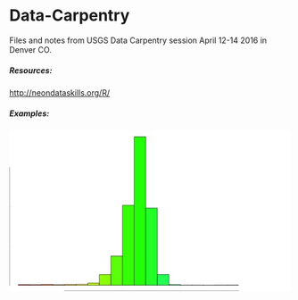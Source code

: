 # Data-Carpentry

Files and notes from USGS Data Carpentry session April 12-14 2016 in Denver CO. 

##### Resources:

http://neondataskills.org/R/

##### Examples:

![Tree Heights](/tree_heights_histogram.jpeg)

